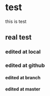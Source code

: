 # test
this is test

## real test


### edited at local
### edited at github

#### edited at branch
#### edited at master

